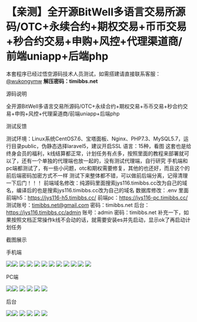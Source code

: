 # 【亲测】全开源BitWell多语言交易所源码/OTC+永续合约+期权交易+币币交易+秒合约交易+申购+风控+代理渠道商/前端uniapp+后端php

本套程序已经过悟空源码技术人员测试，如需搭建请直接联系客服：[@wukongymw](http://t.me/wukongymw)
**解压密码：timibbs.net**

源码说明

全开源BitWell多语言交易所源码/OTC+永续合约+期权交易+币币交易+秒合约交易+申购+风控+代理渠道商/前端uniapp+后端php

测试反馈

测试环境：Linux系统CentOS7.6、宝塔面板、Nginx、PHP7.3、MySQL5.7，运行目录public，伪静态选择laravel5，建议开启SSL
语言：15种，看图
这套也是给终身会员的福利，k线结算都正常，计划任务有点多，按照里面的教程来部署就可以了，还有一个单独的代理端也放一起的，没有测试代理端，自行研究
手机端和pc端都测试了，有一些小问题，otc和期权需要修复，其他的也还好，而且这个的前后端密码加密方式不一样
测试下来整体都不错，可以做前后端分离，记得清理一下后门！！！
前端域名修改：纯源码里面搜索jys116.timibbs.cc改为自己的域名，编译后的也是搜索jys116.timibbs.cc改为自己的域名
数据库修改：.env 里面
前端h5：https://jys116-h5.timibbs.cc/
前端pc：https://jys116-pc.timibbs.cc/
测试账号：timibbs.net@gmail.com
密码：timibbs.net
后台：https://jys116.timibbs.cc/admin
账号：admin
密码：timibbs.net
补充一下，如果按照文档正常操作k线不会动的话，就需要安装es并先启动，显示ok了再启动计划任务

截图展示

手机端

[![](https://wukongymw.com/wp-content/uploads/2024/08/8cc301209f8ebe3.png)](https://wukongymw.com/wp-content/uploads/2024/08/8cc301209f8ebe3.png)[![](https://wukongymw.com/wp-content/uploads/2024/08/e00777c0f64b67b.png)](https://wukongymw.com/wp-content/uploads/2024/08/e00777c0f64b67b.png)
[![](https://wukongymw.com/wp-content/uploads/2024/08/1a53b3d78c71b5a.png)](https://wukongymw.com/wp-content/uploads/2024/08/1a53b3d78c71b5a.png)
[![](https://wukongymw.com/wp-content/uploads/2024/08/386675690f0c91a.png)](https://wukongymw.com/wp-content/uploads/2024/08/386675690f0c91a.png)
[![](https://wukongymw.com/wp-content/uploads/2024/08/3f2beac36620d0e.png)](https://wukongymw.com/wp-content/uploads/2024/08/3f2beac36620d0e.png)
[![](https://wukongymw.com/wp-content/uploads/2024/08/25510fc4fe93c03.png)](https://wukongymw.com/wp-content/uploads/2024/08/25510fc4fe93c03.png)
[![](https://wukongymw.com/wp-content/uploads/2024/08/f981ae08b8e340b.png)](https://wukongymw.com/wp-content/uploads/2024/08/f981ae08b8e340b.png)
[![](https://wukongymw.com/wp-content/uploads/2024/08/823030af85e934e.png)](https://wukongymw.com/wp-content/uploads/2024/08/823030af85e934e.png)
[![](https://wukongymw.com/wp-content/uploads/2024/08/02c89a7f71357b8.png)](https://wukongymw.com/wp-content/uploads/2024/08/02c89a7f71357b8.png)
[![](https://wukongymw.com/wp-content/uploads/2024/08/24005a15370065a.png)](https://wukongymw.com/wp-content/uploads/2024/08/24005a15370065a.png)
[![](https://wukongymw.com/wp-content/uploads/2024/08/d831f0f3a462aa2.png)](https://wukongymw.com/wp-content/uploads/2024/08/d831f0f3a462aa2.png)
[![](https://wukongymw.com/wp-content/uploads/2024/08/d8e16cf016b0461.png)](https://wukongymw.com/wp-content/uploads/2024/08/d8e16cf016b0461.png)

PC端

[![](https://wukongymw.com/wp-content/uploads/2024/08/ac213a75f82376a.png)](https://wukongymw.com/wp-content/uploads/2024/08/ac213a75f82376a.png)[![](https://wukongymw.com/wp-content/uploads/2024/08/c2845a5e5869059.png)](https://wukongymw.com/wp-content/uploads/2024/08/c2845a5e5869059.png)
[![](https://wukongymw.com/wp-content/uploads/2024/08/5398916fc965e27.png)](https://wukongymw.com/wp-content/uploads/2024/08/5398916fc965e27.png)
[![](https://wukongymw.com/wp-content/uploads/2024/08/e2005092f1b0aaa.png)](https://wukongymw.com/wp-content/uploads/2024/08/e2005092f1b0aaa.png)
[![](https://wukongymw.com/wp-content/uploads/2024/08/72a88ccd3c9030b.png)](https://wukongymw.com/wp-content/uploads/2024/08/72a88ccd3c9030b.png)
[![](https://wukongymw.com/wp-content/uploads/2024/08/fe58f4fa4c6a8cd.png)](https://wukongymw.com/wp-content/uploads/2024/08/fe58f4fa4c6a8cd.png)

后台

[![](https://wukongymw.com/wp-content/uploads/2024/08/e2b719982668e16.png)](https://wukongymw.com/wp-content/uploads/2024/08/e2b719982668e16.png)[![](https://wukongymw.com/wp-content/uploads/2024/08/68d6eb6871467ca.png)](https://wukongymw.com/wp-content/uploads/2024/08/68d6eb6871467ca.png)
[![](https://wukongymw.com/wp-content/uploads/2024/08/bd43110dd176121.png)](https://wukongymw.com/wp-content/uploads/2024/08/bd43110dd176121.png)
[![](https://wukongymw.com/wp-content/uploads/2024/08/5866acc8b64069b.png)](https://wukongymw.com/wp-content/uploads/2024/08/5866acc8b64069b.png)
[![](https://wukongymw.com/wp-content/uploads/2024/08/5b305bf0ffc7ca7.png)](https://wukongymw.com/wp-content/uploads/2024/08/5b305bf0ffc7ca7.png)
[![](https://wukongymw.com/wp-content/uploads/2024/08/1cc075e614d7720.png)](https://wukongymw.com/wp-content/uploads/2024/08/1cc075e614d7720.png)